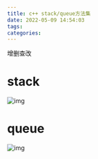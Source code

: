 ```yaml
---
title: c++ stack/queue方法集
date: 2022-05-09 14:54:03
tags:
categories:
---
```


增删查改

<!--more-->

# stack

![img](https://img.zhaoxuanlang.cn/2-1P913101Q4T2.jpg)

# queue

![img](https://img.zhaoxuanlang.cn/2-1P913113140553.jpg)
